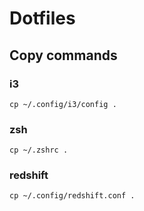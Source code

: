 # Dotfiles

## Copy commands

### i3 

```shell
cp ~/.config/i3/config .
```

### zsh

```shell
cp ~/.zshrc .
```

### redshift

```shell
cp ~/.config/redshift.conf .
```